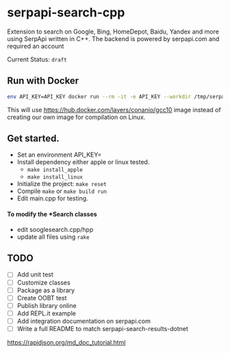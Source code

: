 # serpapi-search-cpp

Extension to search on Google, Bing, HomeDepot, Baidu, Yandex and more using SerpApi written in C++.
The backend is powered by serpapi.com and required an account

Current Status: `draft`

## Run with Docker

```bash
env API_KEY=API_KEY docker run --rm -it -e API_KEY --workdir /tmp/serpapi -v $PWD:/tmp/serpapi conanio/gcc10 make install_linux reset all
```

This will use https://hub.docker.com/layers/conanio/gcc10 image instead
of creating our own image for compilation on Linux.

## Get started.
 - Set an environment API_KEY=<secret>
 - Install dependency either apple or linux tested.
    - `make install_apple`
    - `make install_linux`
- Initialize the project: `make reset`
- Compile `make` or `make build run`
- Edit main.cpp for testing.

#### To modify the *Search classes
 - edit sooglesearch.cpp/hpp
 - update all files using  `rake`

## TODO

 - [ ] Add unit test
 - [ ] Customize classes
 - [ ] Package as a library 
 - [ ] Create OOBT test
 - [ ] Publish library online
 - [ ] Add REPL.it example
 - [ ] Add integration documentation on serpapi.com
 - [ ] Write a full README to match  serpapi-search-results-dotnet

https://rapidjson.org/md_doc_tutorial.html